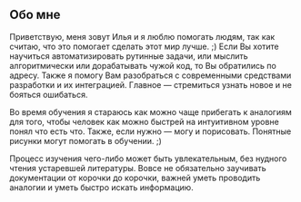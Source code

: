 ## Обо мне

Приветствую, меня зовут Илья и я люблю помогать людям, так как считаю, что это помогает сделать этот мир лучше. ;) Если Вы хотите научиться автоматизировать рутинные задачи, или мыслить алгоритмически или дорабатывать чужой код, то Вы обратились по адресу. Также я помогу Вам разобраться с современными средствами разработки и их интеграцией. Главное — стремиться узнать новое и не бояться ошибаться.

Во время обучения я стараюсь как можно чаще прибегать к аналогиям для того, чтобы человек как можно быстрей на интуитивном уровне понял что есть что. Также, если нужно — могу и порисовать. Понятные рисунки могут помогать в обучении. ;)

Процесс изучения чего-либо может быть увлекательным, без нудного чтения устаревшей литературы. Вовсе не обязательно заучивать документации от корочки до корочки, важней уметь проводить аналогии и уметь быстро искать информацию.
